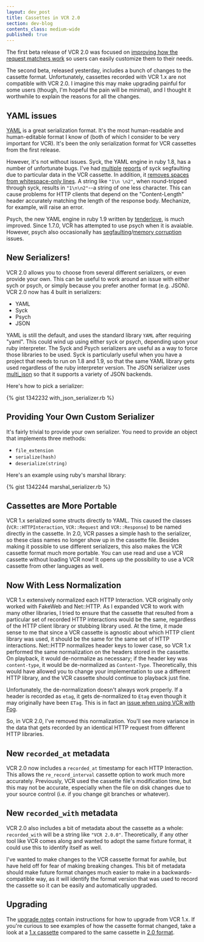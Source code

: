 ```yaml
---
layout: dev_post
title: Cassettes in VCR 2.0
section: dev-blog
contents_class: medium-wide
published: true
---
```


The first beta release of VCR 2.0 was focused on [improving how the
request matchers work](/n/dev-blog/2011/10/custom-request-matchers-in-vcr-2-0)
so users can easily customize them to their needs.

The second beta, released yesterday, includes a bunch of changes to the
cassette format. Unfortunately, cassettes recorded with VCR 1.x
are not compatible with VCR 2.0. I imagine this may make upgrading
painful for some users (though, I'm hopeful the pain will be minimal),
and I thought it worthwhile to explain the reasons for all the changes.

## YAML issues

[YAML](http://yaml.org/) is a great serialization format. It's the most
human-readable and human-editable format I know of (both of which I
consider to be very important for VCR). It's been the only serialization
format for VCR cassettes from the first release.

However, it's not without issues. Syck, the YAML engine in ruby 1.8,
has a number of unfortunate bugs. I've had
[multiple](https://github.com/myronmarston/vcr/issues/4)
[reports](https://github.com/myronmarston/vcr/issues/39)
of syck segfaulting due to particular data in the VCR cassette. In addition, it
[removes spaces from whitespace-only
lines](https://gist.github.com/815754). A string like `"1\n
\n2"`, when round-tripped through syck, results in `"1\n\n2"`--a string
of one less character. This can cause problems for HTTP clients that
depend on the "Content-Length" header accurately matching the length of
the response body. Mechanize, for example, will raise an error.

Psych, the new YAML engine in ruby 1.9 written by
[tenderlove](http://twitter.com/tenderlove), is much improved. Since
1.7.0, VCR has attempted to use psych when it is avaiable. However,
psych also occasionally has [segfaulting](https://github.com/myronmarston/vcr/issues/74)/[memory
corruption](https://github.com/myronmarston/vcr/issues/83) issues.

## New Serializers!

VCR 2.0 allows you to choose from several different serializers,
or even provide your own. This can be useful to work around
an issue with either sych or psych, or simply because you prefer
another format (e.g. JSON). VCR 2.0 now has 4 built in serializers:

* YAML
* Syck
* Psych
* JSON

YAML is still the default, and uses the standard library
`YAML` after requiring "yaml".  This could wind up using
either syck or psych, depending upon your ruby interpreter.
The Syck and Psych serializers are useful as a way to force those libraries
to be used. Syck is particularly useful when you have a project
that needs to run on 1.8 and 1.9, so that the same YAML library
gets used regardless of the ruby interpreter version. The
JSON serializer uses [multi\_json](https://github.com/intridea/multi_json)
so that it supports a variety of JSON backends.

Here's how to pick a serializer:

{% gist 1342232 with_json_serializer.rb %}

## Providing Your Own Custom Serializer

It's fairly trivial to provide your own serializer. You need to provide
an object that implements three methods:

* `file_extension`
* `serialize(hash)`
* `deserialize(string)`

Here's an example using ruby's marshal library:

{% gist 1342244 marshal_serializer.rb %}

## Cassettes are More Portable

VCR 1.x serialized some structs directly to YAML. This caused
the classes (`VCR::HTTPInteraction`, `VCR::Request` and `VCR::Response`)
to be named directly in the cassette. In 2.0, VCR passes a simple
hash to the serializer, so these class names no longer show up in the
cassette file. Besides making it possible to use different serializers,
this also makes the VCR cassette format much more portable. You can use
read and use a VCR cassette without loading VCR now!  It opens up the
possibility to use a VCR cassette from other languages as well.

## Now With Less Normalization

VCR 1.x extensively normalized each HTTP Interaction. VCR
originally only worked with FakeWeb and Net::HTTP. As I
expanded VCR to work with many other libraries, I tried to
ensure that the cassette that resulted from a particular
set of recorded HTTP interactions would be the same, regardless
of the HTTP client library or stubbing library used. At the time,
it made sense to me that since a VCR cassette is agnostic
about which HTTP client library was used, it should be the same
for the same set of HTTP interactions. Net::HTTP normalizes header
keys to lower case, so VCR 1.x performed the same normalization on
the headers stored in the cassette. On playback, it would de-normalize
as necessary; if the header key was `content-type`, it would be
de-normalized as `Content-Type`. Theoretically, this would have allowed
you to change your implementation to use a different HTTP library,
and the VCR cassette should continue to playback just fine.

Unfortunately, the de-normalization doesn't always work properly.
If a header is recorded as `etag`, it gets de-normalized to `Etag`
even though it may originally have been `ETag`. This is in fact
an [issue when using VCR with
Fog](https://github.com/fog/fog/issues/434).

So, in VCR 2.0, I've removed this normalization. You'll see more
variance in the data that gets recorded by an identical HTTP request
from different HTTP libraries.

## New `recorded_at` metadata

VCR 2.0 now includes a `recorded_at` timestamp for each
HTTP Interaction. This allows the `re_record_interval`
cassette option to work much more accurately. Previously,
VCR used the cassette file's modification time, but this
may not be accurate, especially when the file on disk changes
due to your source control (i.e. if you change git branches
or whatever).

## New `recorded_with` metadata

VCR 2.0 also includes a bit of metadata about the cassette as
a whole: `recorded_with` will be a string like `"VCR 2.0.0"`.
Theoretically, if any other tool like VCR comes along and wanted to
adopt the same fixture format, it could use this to identify itself as
well.

I've wanted to make changes to the VCR cassette format for awhile, but
have held off for fear of making breaking changes. This bit of metadata
should make future format changes much easier to make in a
backwards-compatible way, as it will identify the format version that was used
to record the cassette so it can be easily and automatically upgraded.

## Upgrading

The [upgrade notes](https://www.relishapp.com/myronmarston/vcr/docs/upgrade)
contain instructions for how to upgrade from VCR 1.x. If you're curious
to see examples of how the cassette format changed, take a look at a
[1.x cassette](https://github.com/myronmarston/vcr/blob/v1.11.3/spec/fixtures/not_1.9.1/cassette_spec/example.yml)
compared to the same cassette in [2.0 format](https://github.com/myronmarston/vcr/blob/v2.0.0.beta2/spec/fixtures/cassette_spec/example.yml).

